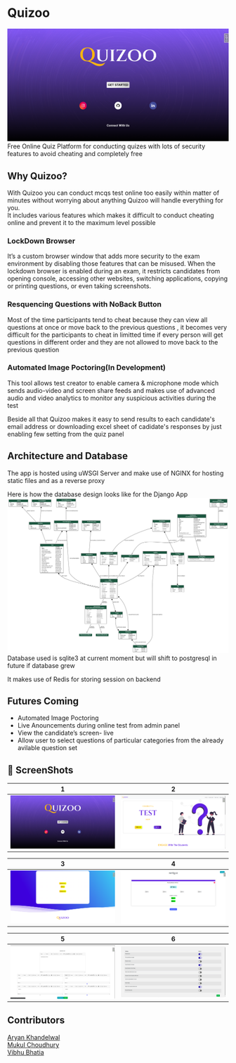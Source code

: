 # Quizoo
 

<img src="ReadmeAssets/7.png">
</img>     
Free Online Quiz Platform for conducting quizes with lots of security features to avoid cheating and completely free    
    


## Why Quizoo?
With Quizoo you can conduct mcqs test online too easily within matter of minutes without worrying about anything Quizoo will handle everything for you.     
It includes various features which makes it difficult to conduct cheating online and prevent it to the maximum level possible  
### LockDown Browser
It’s a custom browser window that adds more security to the exam environment by disabling those features that can be misused. When the lockdown browser is enabled during an exam, it restricts candidates from opening console, accessing other websites, switching applications, copying or printing questions, or even taking screenshots.     
### Resquencing Questions with NoBack Button
Most of the time participants tend to cheat because they can view all questions at once or move back to the previous questions , it becomes very difficult for the participants to cheat in limitted time if every person will get questions in different order and they are not allowed to move back to the previous question     
### Automated Image Poctoring(In Development)
This tool allows test creator to enable camera & microphone mode which sends audio-video and screen share feeds and makes use of advanced audio and video analytics to monitor any suspicious activities during the test

Beside all that Quizoo makes it easy to send results to each candidate's email address or downloading excel sheet of cadidate's responses  by just enabling few setting from the quiz panel  

## Architecture and Database
The app is hosted using uWSGI Server and make use of NGINX for hosting static files and as a reverse proxy      
        
Here is how the database design looks like for the Django App
<img src="ReadmeAssets/model.png">
</img>    
Database used is sqlite3 at current moment but will shift to postgresql in future  if database grew 

It makes use of Redis for storing session on backend

##  Futures Coming
* Automated Image Poctoring 
* Live Anouncements during online test from admin panel
* View the candidate’s screen- live
* Allow user to select questions of particular categories from the already avilable question set

## :camera_flash: ScreenShots   
| 1 | 2|
|------|-------|
|<img src="ReadmeAssets/7.png" width="400"/>|<img src="ReadmeAssets/8.png" width="400"/>|


| 3 | 4|
|------|-------|
|<img src="ReadmeAssets/9.png" width="400"/>|<img src="ReadmeAssets/10.png" width="400"/>|

| 5 | 6 |
|------|-------|
|<img src="ReadmeAssets/11.png" width="400"/>|<img src="ReadmeAssets/5.png" width="400"/>|

## Contributors
[Aryan Khandelwal](https://github.com/aryan29)    
[Mukul Choudhury](https://github.com/Mukul-9)    
[Vibhu Bhatia](https://github.com/vibhubhatia007)    







